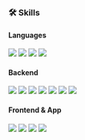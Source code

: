 ### 🛠️ Skills

#### **Languages**
<p>
  <img src="https://img.shields.io/badge/Java-007396?logo=openjdk&logoColor=white">
  <img src="https://img.shields.io/badge/Python-3776AB?logo=python&logoColor=white">
  <img src="https://img.shields.io/badge/JavaScript-F7DF1E?logo=javascript&logoColor=black">
  <img src="https://img.shields.io/badge/C%23-239120?logo=c-sharp&logoColor=white">
</p>

#### **Backend**
<p>
  <img src="https://img.shields.io/badge/Spring-6DB33F?logo=spring&logoColor=white">
  <img src="https://img.shields.io/badge/Spring Boot-6DB33F?logo=spring-boot&logoColor=white">
  <img src="https://img.shields.io/badge/JPA-A8775A?logoColor=white">
  <img src="https://img.shields.io/badge/MyBatis-030F16?logo=mybatis&logoColor=white">
  <img src="https://img.shields.io/badge/RESTful API-005D93?logo=swagger&logoColor=white">
  <img src="https://img.shields.io/badge/JUnit-25A162?logo=junit5&logoColor=white">
  <img src="https://img.shields.io/badge/JSP / Servlet-E56524?logo=apachetomcat&logoColor=white">
</p>

#### **Frontend & App**
<p>
  <img src="https://img.shields.io/badge/React-61DAFB?logo=react&logoColor=black">
  <img src="https://img.shields.io/badge/HTML5-E34F26?logo=html5&logoColor=white">
  <img src="https://img.shields.io/badge/CSS3-1572B6?logo=css3&logoColor=white">
  <img src="https://img.shields.io/badge/jQuery-0769AD?logo=jquery&logoColor=white">
</p>
